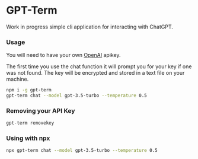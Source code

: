 # GPT-Term

Work in progress simple cli application for interacting with ChatGPT.

### Usage

You will need to have your own [OpenAI](https://platform.openai.com) apikey.

The first time you use the chat function it will prompt you for your key if one was not found. The key
will be encrypted and stored in a text file on your machine.

```bash
npm i -g gpt-term
gpt-term chat --model gpt-3.5-turbo --temperature 0.5
```

### Removing your API Key

```bash
gpt-term removekey
```

### Using with npx

```bash
npx gpt-term chat --model gpt-3.5-turbo --temperature 0.5
```
